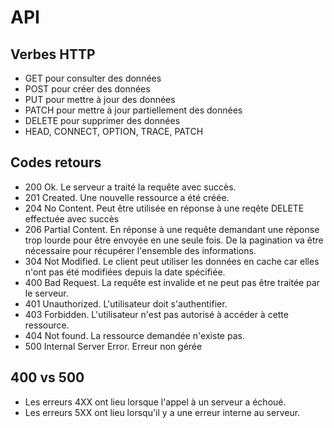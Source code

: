# API

## Verbes HTTP

- GET pour consulter des données
- POST pour créer des données
- PUT pour mettre à jour des données
- PATCH pour mettre à jour partiellement des données
- DELETE pour supprimer des données
- HEAD, CONNECT, OPTION, TRACE, PATCH

## Codes retours

- 200 Ok. Le serveur a traité la requête avec succès.
- 201 Created. Une nouvelle ressource a été créée.
- 204 No Content. Peut être utilisée en réponse à une reqête DELETE effectuée avec succès
- 206 Partial Content. En réponse à une requête demandant une réponse trop lourde pour être envoyée en une seule fois. De la pagination va être nécessaire pour récupérer l'ensemble des informations.
- 304 Not Modified. Le client peut utiliser les données en cache car elles n'ont pas été modifiées depuis la date spécifiée.
- 400 Bad Request. La requête est invalide et ne peut pas être traitée par le serveur.
- 401 Unauthorized. L'utilisateur doit s'authentifier.
- 403 Forbidden. L'utilisateur n'est pas autorisé à accéder à cette ressource.
- 404 Not found. La ressource demandée n'existe pas.
- 500 Internal Server Error. Erreur non gérée

## 400 vs 500

- Les erreurs 4XX ont lieu lorsque l'appel à un serveur a échoué.
- Les erreurs 5XX ont lieu lorsqu'il y a une erreur interne au serveur.
